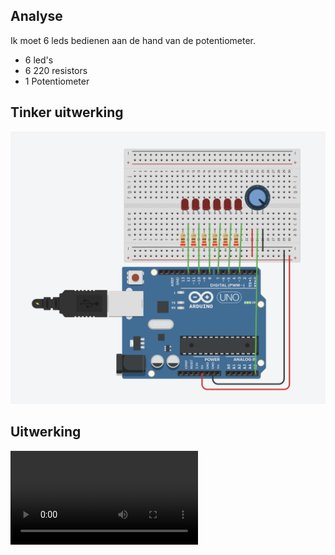 ## Analyse
Ik moet 6 leds bedienen aan de hand van de potentiometer.
- 6 led's
- 6 220 resistors
- 1 Potentiometer

## Tinker uitwerking
![Screenshot](Screenshot_4.png)

## Uitwerking
![Video](Video_4.mov)

